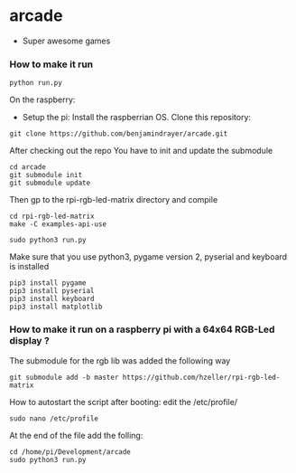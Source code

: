 # arcade
- Super awesome games

### How to make it run

```
python run.py
```

On the raspberry:
 - Setup the pi: 
Install the raspberrian OS.
Clone this repository:
```
git clone https://github.com/benjamindrayer/arcade.git
```
After checking out the repo You have to init and update the submodule
```
cd arcade
git submodule init
git submodule update
```
Then gp to the rpi-rgb-led-matrix directory and compile
```
cd rpi-rgb-led-matrix
make -C examples-api-use
```

```
sudo python3 run.py
```


Make sure that you use python3, pygame version 2, pyserial and keyboard is installed
```
pip3 install pygame
pip3 install pyserial
pip3 install keyboard
pip3 install matplotlib
```
### How to make it run on a raspberry pi with a 64x64 RGB-Led display ?

The submodule for the rgb lib was added the following way
```
git submodule add -b master https://github.com/hzeller/rpi-rgb-led-matrix
```
How to autostart the script after booting:
edit the /etc/profile/
```
sudo nano /etc/profile
```
At the end of the file add the folling:
```
cd /home/pi/Development/arcade
sudo python3 run.py
```

